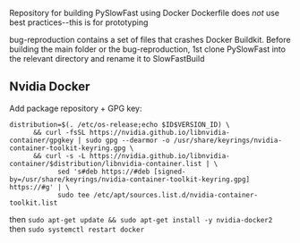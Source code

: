 Repository for building PySlowFast using Docker
Dockerfile does *not* use best practices--this is for prototyping

bug-reproduction contains a set of files that crashes Docker Buildkit.
Before building the main folder or the bug-reproduction, 1st clone PySlowFast into the relevant directory and rename it to SlowFastBuild

## Nvidia Docker
Add package repository + GPG key:

```
distribution=$(. /etc/os-release;echo $ID$VERSION_ID) \
      && curl -fsSL https://nvidia.github.io/libnvidia-container/gpgkey | sudo gpg --dearmor -o /usr/share/keyrings/nvidia-container-toolkit-keyring.gpg \
      && curl -s -L https://nvidia.github.io/libnvidia-container/$distribution/libnvidia-container.list | \
            sed 's#deb https://#deb [signed-by=/usr/share/keyrings/nvidia-container-toolkit-keyring.gpg] https://#g' | \
            sudo tee /etc/apt/sources.list.d/nvidia-container-toolkit.list
```

then `sudo apt-get update && sudo apt-get install -y nvidia-docker2`  
then `sudo systemctl restart docker`